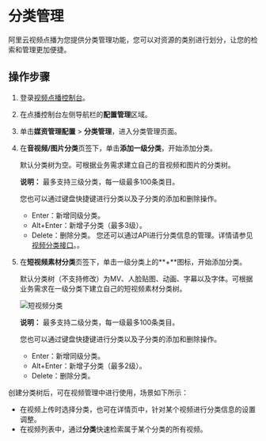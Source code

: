 # 分类管理

阿里云视频点播为您提供分类管理功能，您可以对资源的类别进行划分，让您的检索和管理更加便捷。

## 操作步骤

1.  登录[视频点播控制台](https://vod.console.aliyun.com/)。

2.  在点播控制台左侧导航栏的**配置管理**区域。

3.  单击**媒资管理配置** \> **分类管理**，进入分类管理页面。

4.  在**音视频/图片分类**页签下，单击**添加一级分类**，开始添加分类。

    默认分类树为空。可根据业务需求建立自己的音视频和图片的分类树。

    **说明：** 最多支持三级分类，每一级最多100条类目。

    您也可以通过键盘快捷键进行分类以及子分类的添加和删除操作。

    -   Enter：新增同级分类。
    -   Alt+Enter：新增子分类（最多3级）。
    -   Delete：删除分类。
    您还可以通过API进行分类信息的管理。详情请参见[视频分类接口](/cn.zh-CN/服务端API/媒资管理/媒资分类/创建分类.md)。。

5.  在**短视频素材分类**页签下，单击一级分类上的**+**图标，开始添加分类。

    默认分类树（不支持修改）为MV、人脸贴图、动画、字幕以及字体。可根据业务需求在一级分类下建立自己的短视频素材分类树。

    ![短视频分类](https://static-aliyun-doc.oss-accelerate.aliyuncs.com/assets/img/zh-CN/6231994061/p173850.png)

    **说明：** 最多支持二级分类，每一级最多100条类目。

    您也可以通过键盘快捷键进行分类以及子分类的添加和删除操作。

    -   Enter：新增同级分类。
    -   Alt+Enter：新增子分类（最多2级）。
    -   Delete：删除分类。

创建分类树后，可在视频管理中进行使用，场景如下所示：

-   在视频上传时选择分类，也可在详情页中，针对某个视频进行分类信息的设置调整。
-   在视频列表中，通过**分类**快速检索属于某个分类的所有视频。

